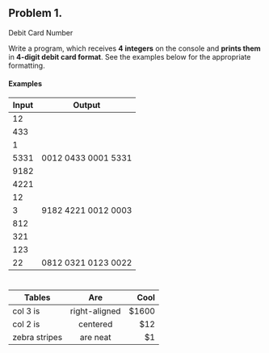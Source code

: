 ## Problem 1.                 
Debit Card Number

Write a program, which receives **4 integers** on the
console and **prints them** in **4-digit debit card format**. See the
examples below for the appropriate formatting.

#### Examples

**Input**|**Output**
 ---|---
|12         
|433
|1          
|5331|0012 0433 0001 5331
|9182
|4221
|12            
|3|9182 4221 0012 0003
|812
|321
|123       
|22|0812 0321 0123 0022
#

| Tables        | Are           | Cool  |
| ------------- |:-------------:| -----:|
| col 3 is      | right-aligned | $1600 |
| col 2 is      | centered      |   $12 |
| zebra stripes | are neat      |    $1 |
